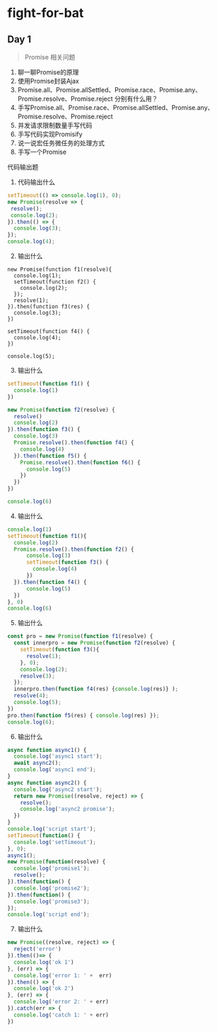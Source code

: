 # fight-for-bat

## Day 1
> Promise 相关问题
1. 聊一聊Promise的原理
1. 使用Promise封装Ajax 
2. Promise.all、Promise.allSettled、Promise.race、Promise.any、Promise.resolve、Promise.reject 分别有什么用？
3. 手写Promise.all、Promise.race、Promise.allSettled、Promise.any、Promise.resolve、Promise.reject
4. 并发请求限制数量手写代码
5. 手写代码实现Promisify
6. 说一说宏任务微任务的处理方式
7. 手写一个Promise

代码输出题

1. 代码输出什么
```javascript
setTimeout(() => console.log(1), 0);
new Promise(resolve => {
 resolve();
 console.log(2);
}).then(() => {
  console.log(3);
});
console.log(4);
```

2. 输出什么

```javascriptt
new Promise(function f1(resolve){
  console.log(1);
  setTimeout(function f2() {
    console.log(2);
  });
  resolve(1);
}).then(function f3(res) {
  console.log(3);
})

setTimeout(function f4() {
  console.log(4);
})

console.log(5);
```

3. 输出什么

```javascript
setTimeout(function f1() { 
  console.log(1) 
})

new Promise(function f2(resolve) {
  resolve()
  console.log(2)
}).then(function f3() {
  console.log(3)
  Promise.resolve().then(function f4() {
    console.log(4)
  }).then(function f5() {
    Promise.resolve().then(function f6() {
      console.log(5)
    })
  })
})

console.log(6)
```

4. 输出什么

```javascript
console.log(1)
setTimeout(function f1(){
  console.log(2)
  Promise.resolve().then(function f2() {
      console.log(3)
      setTimeout(function f3() {
        console.log(4)
      })
  }).then(function f4() {
      console.log(5)
  })
}, 0)
console.log(6)
```

5. 输出什么

```javascript
const pro = new Promise(function f1(resolve) {
  const innerpro = new Promise(function f2(resolve) {
    setTimeout(function f3(){
      resolve(1);
    }, 0);
    console.log(2);
    resolve(3);
  });
  innerpro.then(function f4(res) {console.log(res)} );
  resolve(4);
  console.log(5);
})
pro.then(function f5(res) { console.log(res) });
console.log(6); 
```

6. 输出什么

```javascript
async function async1() {
  console.log('async1 start');
  await async2();
  console.log('async1 end');
}
async function async2() {
  console.log('async2 start');
  return new Promise((resolve, reject) => {
    resolve();
    console.log('async2 promise');
  })
}
console.log('script start');
setTimeout(function() {
  console.log('setTimeout');
}, 0);  
async1();
new Promise(function(resolve) {
  console.log('promise1');
  resolve();
}).then(function() {
  console.log('promise2');
}).then(function() {
  console.log('promise3');
});
console.log('script end');
```

7. 输出什么

```javascript
new Promise((resolve, reject) => {
  reject('error')
}).then(()=> {
  console.log('ok 1')
}, (err) => {
  console.log('error 1: ' +  err)
}).then(() => {
  console.log('ok 2')
}, (err) => {
  console.log('error 2: ' + err)
}).catch(err => {
  console.log('catch 1: ' + err)
})
```
